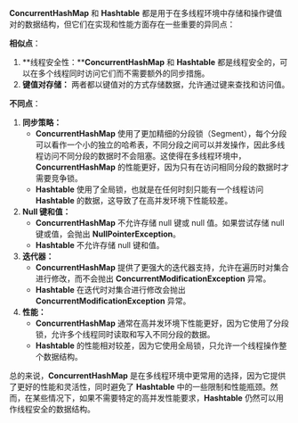 **ConcurrentHashMap** 和 **Hashtable** 都是用于在多线程环境中存储和操作键值对的数据结构，但它们在实现和性能方面存在一些重要的异同点：

**相似点**：

1. **线程安全性：****ConcurrentHashMap** 和 **Hashtable** 都是线程安全的，可以在多个线程同时访问它们而不需要额外的同步措施。
2. **键值对存储：** 两者都以键值对的方式存储数据，允许通过键来查找和访问值。

**不同点**：

1. **同步策略：**
    - **ConcurrentHashMap** 使用了更加精细的分段锁（Segment），每个分段可以看作一个小的独立的哈希表，不同分段之间可以并发操作，因此多线程访问不同分段的数据时不会阻塞。这使得在多线程环境中，**ConcurrentHashMap** 的性能更好，因为只有在访问相同分段的数据时才需要竞争锁。
    - **Hashtable** 使用了全局锁，也就是在任何时刻只能有一个线程访问 **Hashtable** 的数据，这导致了在高并发环境下性能较差。
2. **Null 键和值：**
    - **ConcurrentHashMap** 不允许存储 null 键或 null 值。如果尝试存储 null 键或值，会抛出 **NullPointerException**。
    - **Hashtable** 不允许存储 null 键和值。
3. **迭代器：**
    - **ConcurrentHashMap** 提供了更强大的迭代器支持，允许在遍历时对集合进行修改，而不会抛出 **ConcurrentModificationException** 异常。
    - **Hashtable** 在迭代时对集合进行修改会抛出 **ConcurrentModificationException** 异常。
4. **性能：**
    - **ConcurrentHashMap** 通常在高并发环境下性能更好，因为它使用了分段锁，允许多个线程同时读取和写入不同分段的数据。
    - **Hashtable** 的性能相对较差，因为它使用全局锁，只允许一个线程操作整个数据结构。

总的来说，**ConcurrentHashMap** 是在多线程环境中更常用的选择，因为它提供了更好的性能和灵活性，同时避免了 **Hashtable** 中的一些限制和性能瓶颈。然而，在某些情况下，如果不需要特定的高并发性能要求，**Hashtable** 仍然可以用作线程安全的数据结构。
